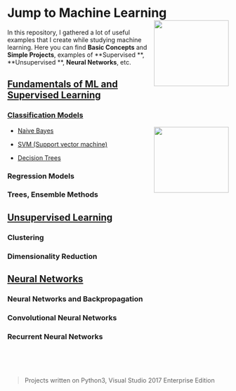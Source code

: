 # Jump to Machine Learning <img src="https://user-images.githubusercontent.com/24522089/37507722-7c10ab9c-2909-11e8-9d52-4094cbede90d.jpg" align="right" width="170px" height="150px" /> 
In this repository, I gathered a lot of useful examples that I create while studying machine learning. Here you can find **Basic Concepts** and **Simple Projects**, examples of **Supervised **, **Unsupervised **, **Neural Networks**,  etc.


## [**Fundamentals of ML and Supervised Learning**](https://github.com/tigranv/Jump_to_Machine_Learning/tree/master/JumpToMachineLearning/SupervisedLearning)

### [Classification Models](https://github.com/tigranv/Jump_to_Machine_Learning/tree/master/JumpToMachineLearning/SupervisedLearning/ClassificationModels)

* [Naive Bayes](https://github.com/tigranv/Jump_to_Machine_Learning/tree/master/JumpToMachineLearning/SupervisedLearning/ClassificationModels/NaiveBayes) <img src="https://github.com/tigranv/Jump_to_Machine_Learning/blob/master/JumpToMachineLearning/AppData/NBclf.png" align="right" width="170px" height="150px" /> 

* [SVM (Support vector machine)](https://github.com/tigranv/Jump_to_Machine_Learning/tree/master/JumpToMachineLearning/SupervisedLearning/ClassificationModels/SVM)


* [Decision Trees](https://github.com/tigranv/Jump_to_Machine_Learning/tree/master/JumpToMachineLearning/SupervisedLearning/ClassificationModels/DecisionTrees)

### Regression Models 
### Trees, Ensemble Methods
 
## [**Unsupervised Learning**](https://github.com/tigranv/Jump_to_Machine_Learning/tree/master/JumpToMachineLearning/UnsupervisedLearning)

### Clustering
### Dimensionality Reduction

## [**Neural Networks**](https://github.com/tigranv/Jump_to_Machine_Learning/tree/master/JumpToMachineLearning/Neuralnetworks)

### Neural Networks and Backpropagation
### Convolutional Neural Networks
### Recurrent Neural Networks
 




<br>
<br>
<br>

> Projects written on Python3, Visual Studio 2017 Enterprise Edition



